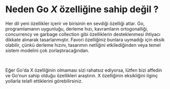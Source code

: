 # Neden Go *X* özelliğine sahip değil ?

Her dil yeni özellikler içerir ve birisinin en sevdiği özelliği atlar.
Go, programlamanın uygunluğu, derleme hızı, kavramların ortogonalliği, concurrency ve garbage collection gibi özelliklerin desteklenmesi ihtiyacı dikkate alınarak tasarlanmıştır.
Favori özelliğiniz bunlara uymadığı için eksik olabilir, çünkü derleme hızını, tasarımın netliğini etkilediğinden veya temel sistem modelini çok zorlaştıracağından.

<br>

Eğer Go'da X özelliğinin olmaması sizi rahatsız ediyorsa, lütfen bizi affedin ve Go'nun sahip olduğu özellikleri araştırın.
X özelliğinin eksikliğini ilginç yollarla telafi ettiklerini görebilirsiniz.